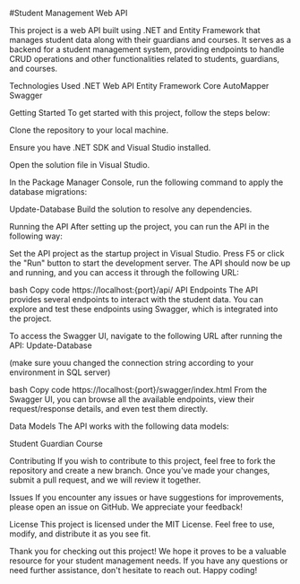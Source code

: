 #Student Management Web API

This project is a web API built using .NET and Entity Framework that manages student data along with their guardians and courses. It serves as a backend for a student management system, providing endpoints to handle CRUD operations and other functionalities related to students, guardians, and courses.

Technologies Used
.NET Web API
Entity Framework Core
AutoMapper
Swagger

Getting Started
To get started with this project, follow the steps below:

Clone the repository to your local machine.

Ensure you have .NET SDK and Visual Studio installed.

Open the solution file in Visual Studio.

In the Package Manager Console, run the following command to apply the database migrations:


Update-Database
Build the solution to resolve any dependencies.

Running the API
After setting up the project, you can run the API in the following way:

Set the API project as the startup project in Visual Studio.
Press F5 or click the "Run" button to start the development server.
The API should now be up and running, and you can access it through the following URL:

bash
Copy code
https://localhost:{port}/api/
API Endpoints
The API provides several endpoints to interact with the student data. You can explore and test these endpoints using Swagger, which is integrated into the project.

To access the Swagger UI, navigate to the following URL after running the API:
Update-Database

(make sure youu changed the connection string according to your environment in SQL server)

bash
Copy code
https://localhost:{port}/swagger/index.html
From the Swagger UI, you can browse all the available endpoints, view their request/response details, and even test them directly.

Data Models
The API works with the following data models:

Student
Guardian
Course

Contributing
If you wish to contribute to this project, feel free to fork the repository and create a new branch. Once you've made your changes, submit a pull request, and we will review it together.

Issues
If you encounter any issues or have suggestions for improvements, please open an issue on GitHub. We appreciate your feedback!

License
This project is licensed under the MIT License. Feel free to use, modify, and distribute it as you see fit.

Thank you for checking out this project! We hope it proves to be a valuable resource for your student management needs. If you have any questions or need further assistance, don't hesitate to reach out. Happy coding!
